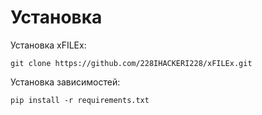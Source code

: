 # Установка
Установка xFILEx:
```
git clone https://github.com/228IHACKERI228/xFILEx.git
```
Установка зависимостей:
```
pip install -r requirements.txt
```
